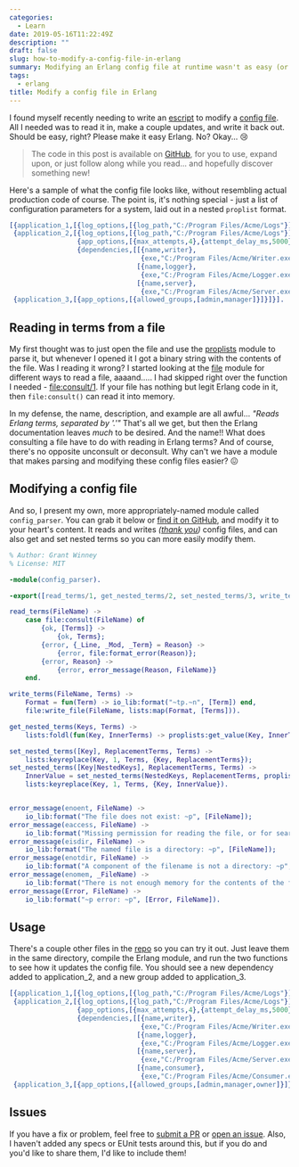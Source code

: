 ```yaml
---
categories:
  - Learn
date: 2019-05-16T11:22:49Z
description: ""
draft: false
slug: how-to-modify-a-config-file-in-erlang
summary: Modifying an Erlang config file at runtime wasn't as easy (or obvious) as I'd thought it'd be. So I wrote a script to hopefully make it easier.
tags:
  - erlang
title: Modify a config file in Erlang
---
```

I found myself recently needing to write an [escript](http://erlang.org/doc/man/escript.html) to modify a [config file](https://www.erlang.org/docs/19/man/config). All I needed was to read it in, make a couple updates, and write it back out. Should be easy, right? Please make it easy Erlang. No? Okay... 😢

> The code in this post is available on [GitHub](https://github.com/grantwinney/BlogCodeSamples/tree/master/Languages/Erlang/ConfigFileModifier), for you to use, expand upon, or just follow along while you read... and hopefully discover something new!

Here's a sample of what the config file looks like, without resembling actual production code of course. The point is, it's nothing special - just a list of configuration parameters for a system, laid out in a nested `proplist` format.

```erlang
[{application_1,[{log_options,[{log_path,"C:/Program Files/Acme/Logs"}]}]},
 {application_2,[{log_options,[{log_path,"C:/Program Files/Acme/Logs"}]},
                 {app_options,[{max_attempts,4},{attempt_delay_ms,5000}]},
                 {dependencies,[[{name,writer},
                                 {exe,"C:/Program Files/Acme/Writer.exe"}],
                                [{name,logger},
                                 {exe,"C:/Program Files/Acme/Logger.exe"}],
                                [{name,server},
                                 {exe,"C:/Program Files/Acme/Server.exe"}]]}]},
 {application_3,[{app_options,[{allowed_groups,[admin,manager]}]}]}].
```

## Reading in terms from a file

My first thought was to just open the file and use the [proplists](http://erlang.org/doc/man/proplists.html) module to parse it, but whenever I opened it I got a binary string with the contents of the file. Was I reading it wrong? I started looking at the [file](http://erlang.org/doc/man/file.html) module for different ways to read a file, aaaand..... I had skipped right over the function I needed - [file:consult/1](http://erlang.org/doc/man/file.html#consult-1). If your file has nothing but legit Erlang code in it, then `file:consult()` can read it into memory.

In my defense, the name, description, and example are all awful... _"Reads Erlang terms, separated by '.'"_ That's all we get, but then the Erlang documentation leaves _much_ to be desired. And the name!! What does consulting a file have to do with reading in Erlang terms? And of course, there's no opposite unconsult or deconsult. Why can't we have a module that makes parsing and modifying these config files easier? 😖

## Modifying a config file

And so, I present my own, more appropriately-named module called `config_parser`. You can grab it below or [find it on GitHub](https://github.com/grantwinney/BlogCodeSamples/tree/master/Languages/Erlang/ConfigFileModifier), and modify it to your heart's content. It reads and writes _([thank you](https://zxq9.com/archives/1021))_ config files, and can also get and set nested terms so you can more easily modify them.

```erlang
% Author: Grant Winney
% License: MIT

-module(config_parser).

-export([read_terms/1, get_nested_terms/2, set_nested_terms/3, write_terms/2]).

read_terms(FileName) ->
    case file:consult(FileName) of
        {ok, [Terms]} ->
            {ok, Terms};
        {error, {_Line, _Mod, _Term} = Reason} ->
            {error, file:format_error(Reason)};
        {error, Reason} ->
            {error, error_message(Reason, FileName)}
    end.

write_terms(FileName, Terms) ->
    Format = fun(Term) -> io_lib:format("~tp.~n", [Term]) end,
    file:write_file(FileName, lists:map(Format, [Terms])).

get_nested_terms(Keys, Terms) ->
    lists:foldl(fun(Key, InnerTerms) -> proplists:get_value(Key, InnerTerms) end, Terms, Keys).

set_nested_terms([Key], ReplacementTerms, Terms) ->
    lists:keyreplace(Key, 1, Terms, {Key, ReplacementTerms});
set_nested_terms([Key|NestedKeys], ReplacementTerms, Terms) ->
    InnerValue = set_nested_terms(NestedKeys, ReplacementTerms, proplists:get_value(Key, Terms)),
    lists:keyreplace(Key, 1, Terms, {Key, InnerValue}).


error_message(enoent, FileName) ->
    io_lib:format("The file does not exist: ~p", [FileName]);
error_message(eaccess, FileName) ->
    io_lib:format("Missing permission for reading the file, or for searching one of the parent directories: ~p", [FileName]);
error_message(eisdir, FileName) ->
    io_lib:format("The named file is a directory: ~p", [FileName]);
error_message(enotdir, FileName) ->
    io_lib:format("A component of the filename is not a directory: ~p", [FileName]);
error_message(enomem, _FileName) ->
    io_lib:format("There is not enough memory for the contents of the file.");
error_message(Error, FileName) ->
    io_lib:format("~p error: ~p", [Error, FileName]).
```

## Usage

There's a couple other files in the [repo](https://github.com/grantwinney/BlogCodeSamples/tree/master/Languages/Erlang/ConfigFileModifier) so you can try it out. Just leave them in the same directory, compile the Erlang module, and run the two functions to see how it updates the config file. You should see a new dependency added to application_2, and a new group added to application_3.

```erlang
[{application_1,[{log_options,[{log_path,"C:/Program Files/Acme/Logs"}]}]},
 {application_2,[{log_options,[{log_path,"C:/Program Files/Acme/Logs"}]},
                 {app_options,[{max_attempts,4},{attempt_delay_ms,5000}]},
                 {dependencies,[[{name,writer},
                                 {exe,"C:/Program Files/Acme/Writer.exe"}],
                                [{name,logger},
                                 {exe,"C:/Program Files/Acme/Logger.exe"}],
                                [{name,server},
                                 {exe,"C:/Program Files/Acme/Server.exe"}],
                                [{name,consumer},
                                 {exe,"C:/Program Files/Acme/Consumer.exe"}]]}]},
 {application_3,[{app_options,[{allowed_groups,[admin,manager,owner]}]}]}].
```

## Issues

If you have a fix or problem, feel free to [submit a PR](https://github.com/grantwinney/BlogCodeSamples/pulls) or [open an issue](https://github.com/grantwinney/BlogCodeSamples/issues/new?title=Issue%20regarding%20Erlang%20config%20file%20script). Also, I haven't added any specs or EUnit tests around this, but if you do and you'd like to share them, I'd like to include them!
